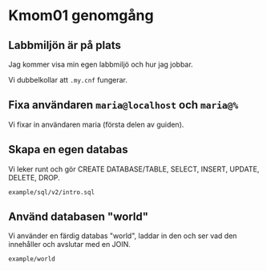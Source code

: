 Kmom01 genomgång
=========================



Labbmiljön är på plats
-------------------------

Jag kommer visa min egen labbmiljö och hur jag jobbar.

Vi dubbelkollar att `.my.cnf` fungerar.



Fixa användaren `maria@localhost` och `maria@%`
-------------------------

Vi fixar in användaren maria (första delen av guiden).



Skapa en egen databas
-------------------------

Vi leker runt och gör  CREATE DATABASE/TABLE, SELECT, INSERT, UPDATE, DELETE, DROP.

`example/sql/v2/intro.sql`



Använd databasen "world"
-------------------------

Vi använder en färdig databas "world", laddar in den och ser vad den innehåller och avslutar med en JOIN.

`example/world`
